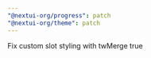 ```yaml
---
"@nextui-org/progress": patch
"@nextui-org/theme": patch
---
```


Fix custom slot styling with twMerge true
